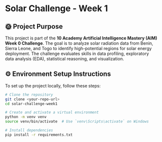 # Solar Challenge - Week 1

## 🌞 Project Purpose
This project is part of the **10 Academy Artificial Intelligence Mastery (AIM) Week 0 Challenge**. The goal is to analyze solar radiation data from Benin, Sierra Leone, and Togo to identify high-potential regions for solar energy deployment. The challenge evaluates skills in data profiling, exploratory data analysis (EDA), statistical reasoning, and visualization.

## ⚙️ Environment Setup Instructions

To set up the project locally, follow these steps:

```bash
# Clone the repository
git clone <your-repo-url>
cd solar-challenge-week1

# Create and activate a virtual environment
python -m venv venv
source venv/bin/activate  # Use `venv\Scripts\activate` on Windows

# Install dependencies
pip install -r requirements.txt
